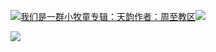 [![](https://res.chinacath.cn/web/2024/11/08/1731030050068.png@!w100h100)我们是一群小牧童专辑：天韵作者：周至教区![](https://res.chinacath.cn/web/icon/play-128.png)](http://www.zhouzhidiocese.com/track/104125)

![](https://res.chinacath.cn/web/images/2022/12/01/1669883308466.jpg)